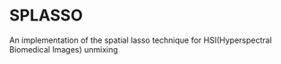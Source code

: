 # SPLASSO
An implementation of the spatial lasso technique for HSI(Hyperspectral Biomedical Images) unmixing

